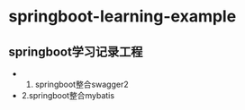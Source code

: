 # springboot-learning-example 
## springboot学习记录工程
* 1. springboot整合swagger2
* 2.springboot整合mybatis
